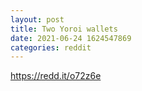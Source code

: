 ```yaml
--- 
layout: post 
title: Two Yoroi wallets 
date: 2021-06-24 1624547869 
categories: reddit 
--- 
```

https://redd.it/o72z6e